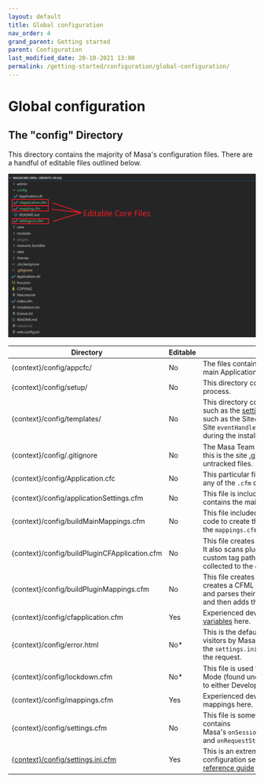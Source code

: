 ```yaml
---
layout: default
title: Global configuration
nav_order: 4
grand_parent: Getting started
parent: Configuration
last_modified_date: 20-10-2021 13:00
permalink: /getting-started/configuration/global-configuration/
---
```


# Global configuration

## The "config" Directory
This directory contains the majority of Masa's configuration files. There are a handful of editable files outlined below.

![](/assets/01_getting-started/03_configuration/04_global-configuration/editable-core-files.png)


| Directory                                                                                                                                     | Editable | Description                                                                                                                                                                                                                                                                                                                                                                                                |
| --------------------------------------------------------------------------------------------------------------------------------------------- | -------- | ---------------------------------------------------------------------------------------------------------------------------------------------------------------------------------------------------------------------------------------------------------------------------------------------------------------------------------------------------------------------------------------------------------- |
| {context}/config/appcfc/                                                                                                                      | No       | The files contained in this directory are included in Masa's main Application.cfc file.                                                                                                                                                                                                                                                                                                                    |
| {context}/config/setup/                                                                                                                       | No       | This directory contains files required during the installation process.                                                                                                                                                                                                                                                                                                                                    |
| {context}/config/templates/                                                                                                                   | No       | This directory contains "templates" used to create core files such as the [settings.ini.cfm](/getting-started/configuration/configuration-file/), `robots.txt`, and some site files such as the Site`contentRenderer.cfc`, and Site `eventHandler.cfc`. These files are typically only used during the installation process.                                                                               |
| {context}/config/.gitignore                                                                                                                   | No       | The Masa Team uses [Git](http://git-scm.com/) for distributed version control, and this is the site [.gitignore](https://git-scm.com/docs/gitignore) file used to specify intentionally untracked files.                                                                                                                                                                                                   |
| {context}/config/Application.cfc                                                                                                              | No       | This particular file merely prevents users from navigating to any of the `.cfm` or `.cfc` files directly via the browser.                                                                                                                                                                                                                                                                                  |
| {context}/config/applicationSettings.cfm                                                                                                      | No       | This file is included in the main [Application.cfc](https://helpx.adobe.com/coldfusion/cfml-reference/application-cfc-reference.html) file, and contains the main application settings and variables.                                                                                                                                                                                                      |
| {context}/config/buildMainMappings.cfm                                                                                                        | No       | This file included in the main [Application.cfc](https://helpx.adobe.com/coldfusion/cfml-reference/application-cfc-reference.html) file, and contains code to create the CFML mappings used by Masa in the `mappings.cfm` file.                                                                                                                                                                            |
| {context}/config/buildPluginCFApplication.cfm                                                                                                 | No       | This file creates the `{context}/plugins/cfapplication.cfm` file. It also scans plugins and parses their `config.xml.cfm` files for custom tag paths and ORM settings, then adds the information collected to the `cfapplication.cfm` file.                                                                                                                                                                |
| {context}/config/buildPluginMappings.cfm                                                                                                      | No       | This file creates the `{context}/plugins/mappings.cfm` file, and creates a CFML mapping for each plugin. It also scans plugins and parses their `config.xml.cfm` files for any defined mappings, and then adds them to the `mappings.cfm` file.                                                                                                                                                            |
| {context}/config/cfapplication.cfm                                                                                                            | Yes      | Experienced developers may add [custom Application.cfc variables](https://helpx.adobe.com/coldfusion/cfml-reference/application-cfc-reference/application-variables.html) here.                                                                                                                                                                                                                            |
| {context}/config/error.html                                                                                                                   | No\*     | This is the default file used to display an error message to site visitors by Masa when `debuggingenabled` is set to `false` in the `settings.ini.cfm` file and a server-side error occurs during the request.                                                                                                                                                                                             |
| {context}/config/lockdown.cfm                                                                                                                 | No\*     | This file is used to display a login screen when the Site Mode (found under Site Settings > Edit Site > Basic Tab) is set to either Development or Maintenance.                                                                                                                                                                                                                                            |
| {context}/config/mappings.cfm                                                                                                                 | Yes      | Experienced developers may add custom ColdFusion/CFML mappings here.                                                                                                                                                                                                                                                                                                                                       |
| {context}/config/settings.cfm                                                                                                                 | No       | This file is sometimes used as an "include" file for plugins. It contains Masa's `onSessionStart` variables, `onApplicationStart` variables, and `onRequestStart` variables.                                                                                                                                                                                                                               |
| [{context}/config/settings.ini.cfm](/getting-started/configuration/configuration-file/)                                                       | Yes      | This is an extremely important file, and contains many configuration settings for Masa. [View the settings.ini.cfm reference guide](/getting-started/configuration/configuration-file/) for details.                                                                                                                                                                                                       |
